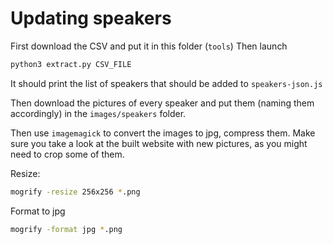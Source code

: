 # Updating speakers

First download the CSV and put it in this folder (`tools`)
Then launch
```sh
python3 extract.py CSV_FILE
```

It should print the list of speakers that should be added to `speakers-json.js`

Then download the pictures of every speaker and put them (naming them accordingly) in the `images/speakers` folder.

Then use `imagemagick` to convert the images to jpg, compress them. Make sure you take a look at the built website with new pictures, as you might need to crop some of them.

Resize:
```sh
mogrify -resize 256x256 *.png
```

Format to jpg
```sh
mogrify -format jpg *.png
```
